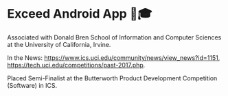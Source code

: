 # Exceed Android App 📲🎓

Associated with Donald Bren School of Information and Computer Sciences at the University of California, Irvine. 

In the News: https://www.ics.uci.edu/community/news/view_news?id=1151, https://tech.uci.edu/competitions/past-2017.php. 

Placed Semi-Finalist at the Butterworth Product Development Competition (Software) in ICS.
